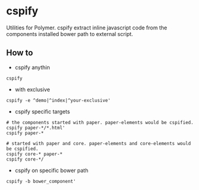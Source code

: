 # cspify

Utilities for Polymer. cspify extract inline javascript code from the components installed bower path to external script.

## How to

- cspify anythin

```
cspify
```

- with exclusive

```
cspify -e ^demo|^index|^your-exclusive'
```

- cspify specific targets

```
# the components started with paper. paper-elements would be cspified.
cspify paper-*/*.html'
cspify paper-*

# started with paper and core. paper-elements and core-elements would be cspified.
cspify core-* paper-*
cspify core-*/
```

- cspify on specific bower path

```
cspify -b bower_component'
```


